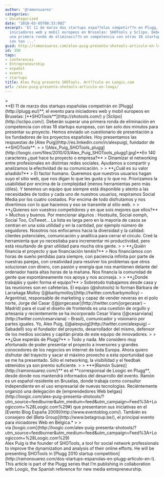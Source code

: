```yaml
---
author: '@ramonsuarez'
categories:
- Uncategorized
date: "2010-03-05T08:33:00Z"
excerpt: 'El 11 de marzo dos startups espa??olas competir??n en Plugg, el evento para
  iniciadores web y mobil europeos en Bruselas: SHOTools y Sclipo. Deber??n superar
  una primera ronda de eliminaci??n en competencia con otras 18 startups europeas,
  con tan ...'
guid: http://ramonsuarez.com/alex-puig-presenta-shotools-articulo-en-loogi
id: 350
tags:
- conferences
- Entrepreneurship
- español
- events
- startups
title: Alex Puig presenta SHOTools. Art??culo en Loogic.com
url: /alex-puig-presenta-shotools-articulo-en-loogi/
---
```


<div class="posterous_bookmarklet_entry">> <div><span></span>**El 11 de marzo dos startups españolas competirán en [Plugg](http://plugg.eu/)**, el evento para iniciadores web y mobil europeos en Bruselas: [**SHOTools**](http://shotools.com/) y [Sclipo](http://sclipo.com/). Deberán superar una primera ronda de eliminación en competencia con otras 18 startups europeas, con tan solo dos minutos para presentar su proyecto. Hemos enviado un cuestionario de presentación a los fundadores de los proyectos españoles. Hoy presentamos las respuestas de [Alex Puig](http://es.linkedin.com/in/alexpuig), fundador de **SHOTools**:
> 
> ![Alex_Puig_SHOTools_plugg](http://loogic.com/files/2010/03/Alex_Puig_SHOTools_plugg1.jpg)**En 140 caracteres ¿qué hace tu proyecto o empresa?**  
>  Dinamizar el networking entre profesionales en distintas redes sociales. Ayudamos a compartir y analizamos la efectividad de su comunicación.
> 
> **¿Cuál es su valor añadido?**   
>  El factor humano. Queremos que nuestros usuarios hagan suyo el sitio web, que nos digan lo que les gusta y lo que no. Priorizamos la usabilidad por encima de la complejidad (menos herramientas pero más útiles). Y tenemos un equipo que siempre está disponible y atento a las necesidades de todos y cada uno de nuestros usuarios, respiramos Social Media por los cuatro costados. Por encima de todo disfrutamos y nos divertimos con lo que hacemos y eso se transmite al sitio web.
> 
> **¿Quienes son vuestros competidores y en que sois mejores que ellos?**  
>  Muchos y buenos. Por mencionar algunos : Hootsuite, Social oomph, Social Too, CoTweet… La lista es larga pero en la mayoría de casos se centran en una sola utilidad y en la cantidad, por ejemplo número de seguidores. Nosotros nos enfocamos hacia la diversidad y la calidad: clientes potenciales, comunicación y analítica para cerrar el círculo. Creé la herramienta que yo necesitaba para incrementar mi productividad, pero está resultando de gran utilidad para mucha otra gente.
> 
> **¿Quién financia el proyecto y que financiación tenéis?**  
>  Nos financiamos con horas de sueño perdidas para siempre, con paciencia infinita por parte de nuestras parejas, con creatividad para resolver los problemas que otros solucionan con dinero, con pasión y energía que nos mantienen delante del ordenador hasta altas horas de la mañana. Nos financia la comunidad de gente que espontáneamente nos apoya y nos aconseja.
> 
> **¿Donde trabajáis y quién forma el equipo?**  
>  Sobretodo trabajamos desde casa y las reuniones son en cafeterías. El equipo (@shotools) lo forman Bárbara de Larrañaga Molloy ([@barbymolloy](http://twitter.com/barbymolloy) – Argentina), responsable de marketing y capaz de vender neveras en el polo norte, Jorge del Casar ([@jorgecasar](http://twitter.com/jorgecasar) – Madrid) para el cual el diseño de frontends es una cuestión de orgullo y artesanía y recientemente se ha incorporado Cesar Viana ([@cesarviana](http://twitter.com/cesarviana) – Brasil), comunicador y visionario por partes iguales. Yo, Alex Puig, ([@alexpuig](http://twitter.com/alexpuig) – Sabadell) soy el fundador del proyecto, desarrollador del mismo, defensor de los medios sociales y capitán pirata de este equipo de innovadores.
> 
> **¿Que esperáis de Plugg?**  
>  Todo y nada. Me considero muy afortunado de poder presentar el proyecto a inversores y grandes conocedores de los negocios en internet de toda Europa. Ahora quiero disfrutar del trayecto y sacar el máximo provecho a esta oportunidad que se me ha presentado. Sólo el networking, la visibilidad y el feedbak obtenidos ya son premio suficiente.
> 
> ***[Ramón Suárez](http://ramonsuarez.com/)** es el **corresponsal de Loogic en Plugg**, desde donde nos mantendrá informados del desarrollo del evento. Ramón es un español residente en Bruselas, donde trabaja como consultor independiente en el uso empresarial de nuevas tecnologías. Reciéntemente organizó una delegación de [emprendedores Web belgas](http://loogic.com/alex-puig-presenta-shotools/?utm_source=feedburner&utm_medium=feed&utm_campaign=Feed%3A+Loogiccom+%28Loogic.com%29#) que presentaron sus iniciativas en el [Evento Blog España 2009](http://www.eventoblog.com/). También es consejero del [Beta Group](http://www.betagroup.be/), el principal evento para iniciadores Web en Bélgica.*
> 
> </div>

<div class="posterous_quote_citation">via [loogic.com](http://loogic.com/alex-puig-presenta-shotools/?utm_source=feedburner&utm_medium=feed&utm_campaign=Feed%3A+Loogiccom+%28Loogic.com%29)</div>Alex Puig is the founder of SHOTools, a tool for social network professionals to improve the dynamization and analysis of their online efforts. He will be presenting SHOTools in [Plugg 2010 startup competition](http://ramonsuarez.com/dos-startups-espanolas-en-plugg-articulo-en-l). This article is part of the Plugg series that I’m publishing in collaboration with Loogic, the Spanish reference for new media entrepreneurship.

</div>